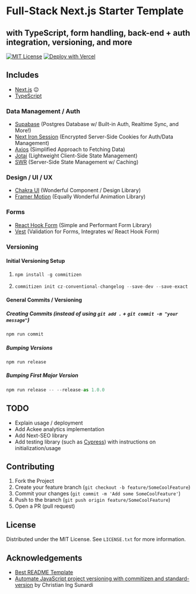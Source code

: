 # Full-Stack Next.js Starter Template

## with TypeScript, form handling, back-end + auth integration, versioning, and more

[![MIT License](https://img.shields.io/github/license/othneildrew/best-readme-template.svg?style=for-the-badge)](https://github.com/dayvista/next.js-template/blob/master/LICENSE.txt)
[![Deploy with Vercel](https://vercel.com/button)](https://vercel.com/new/git/external?repository-url=https%3A%2F%2Fgithub.com%2Fdayvista%2Fnext.js-template)

## Includes

- [Next.js](https://nextjs.org/) 😉
- [TypeScript](https://nextjs.org/docs/basic-features/typescript)

### Data Management / Auth

- [Supabase](https://supabase.io) (Postgres Database w/ Built-in Auth, Realtime Sync, and More!)
- [Next Iron Session](https://github.com/vvo/next-iron-session) (Encrypted Server-Side Cookies for Auth/Data Management)
- [Axios](https://github.com/axios/axios) (Simplified Approach to Fetching Data)
- [Jotai](https://github.com/pmndrs/jotai) (Lightweight Client-Side State Management)
- [SWR](https://swr.vercel.app/) (Server-Side State Management w/ Caching)

### Design / UI / UX

- [Chakra UI](https://chakra-ui.com) (Wonderful Component / Design Library)
- [Framer Motion](https://www.framer.com/api/motion/) (Equally Wonderful Animation Library)

### Forms

- [React Hook Form](https://react-hook-form.com/) (Simple and Performant Form Library)
- [Vest](https://ealush.com/vest/#/) (Validation for Forms, Integrates w/ React Hook Form)

### Versioning

#### Initial Versioning Setup

1. ```js
   npm install -g commitizen
   ```

2. ```js
   commitizen init cz-conventional-changelog --save-dev --save-exact
   ```

#### General Commits / Versioning

##### Creating Commits (instead of using `git add .` + `git commit -m "your message"`)

```js
npm run commit
```

##### Bumping Versions

```js
npm run release

```

##### Bumping First Major Version

```js
npm run release -- --release-as 1.0.0
```

## TODO

- Explain usage / deployment
- Add Ackee analytics implementation
- Add Next-SEO library
- Add testing library (such as [Cypress](https://www.cypress.io/)) with instructions on initialization/usage

## Contributing

1. Fork the Project
2. Create your feature branch (`git checkout -b feature/SomeCoolFeature`)
3. Commit your changes (`git commit -m 'Add some SomeCoolFeature'`)
4. Push to the branch (`git push origin feature/SomeCoolFeature`)
5. Open a PR (pull request)

## License

Distributed under the MIT License. See `LICENSE.txt` for more information.

## Acknowledgements

- [Best README Template](https://github.com/othneildrew/Best-README-Template)
- [Automate JavaScript project versioning with commitizen and standard-version](https://medium.com/tunaiku-tech/automate-javascript-project-versioning-with-commitizen-and-standard-version-6a967afae7) by Christian Ing Sunardi
